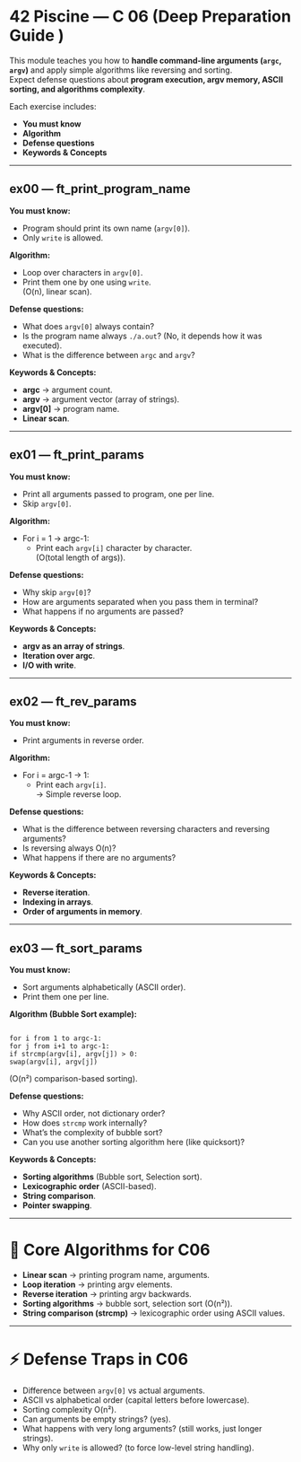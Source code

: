 # 42 Piscine — C 06 (Deep Preparation Guide )

This module teaches you how to **handle command-line arguments (`argc`, `argv`)** and apply simple algorithms like reversing and sorting.  
Expect defense questions about **program execution, argv memory, ASCII sorting, and algorithms complexity**.  

Each exercise includes:  
- **You must know**  
- **Algorithm**  
- **Defense questions**  
- **Keywords & Concepts**  

---

## ex00 — ft_print_program_name
**You must know:**
- Program should print its own name (`argv[0]`).  
- Only `write` is allowed.  

**Algorithm:**  
- Loop over characters in `argv[0]`.  
- Print them one by one using `write`.  
(O(n), linear scan).  

**Defense questions:**
- What does `argv[0]` always contain?  
- Is the program name always `./a.out`? (No, it depends how it was executed).  
- What is the difference between `argc` and `argv`?  

**Keywords & Concepts:**
- **argc** → argument count.  
- **argv** → argument vector (array of strings).  
- **argv[0]** → program name.  
- **Linear scan**.  

---

## ex01 — ft_print_params
**You must know:**
- Print all arguments passed to program, one per line.  
- Skip `argv[0]`.  

**Algorithm:**  
- For i = 1 → argc-1:  
  - Print each `argv[i]` character by character.  
(O(total length of args)).  

**Defense questions:**
- Why skip `argv[0]`?  
- How are arguments separated when you pass them in terminal?  
- What happens if no arguments are passed?  

**Keywords & Concepts:**
- **argv as an array of strings**.  
- **Iteration over argc**.  
- **I/O with write**.  

---

## ex02 — ft_rev_params
**You must know:**
- Print arguments in reverse order.  

**Algorithm:**  
- For i = argc-1 → 1:  
  - Print each `argv[i]`.  
→ Simple reverse loop.  

**Defense questions:**
- What is the difference between reversing characters and reversing arguments?  
- Is reversing always O(n)?  
- What happens if there are no arguments?  

**Keywords & Concepts:**
- **Reverse iteration**.  
- **Indexing in arrays**.  
- **Order of arguments in memory**.  

---

## ex03 — ft_sort_params
**You must know:**
- Sort arguments alphabetically (ASCII order).  
- Print them one per line.  

**Algorithm (Bubble Sort example):**  
```

for i from 1 to argc-1:
for j from i+1 to argc-1:
if strcmp(argv[i], argv[j]) > 0:
swap(argv[i], argv[j])

```
(O(n²) comparison-based sorting).  

**Defense questions:**
- Why ASCII order, not dictionary order?  
- How does `strcmp` work internally?  
- What’s the complexity of bubble sort?  
- Can you use another sorting algorithm here (like quicksort)?  

**Keywords & Concepts:**
- **Sorting algorithms** (Bubble sort, Selection sort).  
- **Lexicographic order** (ASCII-based).  
- **String comparison**.  
- **Pointer swapping**.  

---

# 🧰 Core Algorithms for C06
- **Linear scan** → printing program name, arguments.  
- **Loop iteration** → printing argv elements.  
- **Reverse iteration** → printing argv backwards.  
- **Sorting algorithms** → bubble sort, selection sort (O(n²)).  
- **String comparison (strcmp)** → lexicographic order using ASCII values.  

---

# ⚡ Defense Traps in C06
- Difference between `argv[0]` vs actual arguments.  
- ASCII vs alphabetical order (capital letters before lowercase).  
- Sorting complexity O(n²).  
- Can arguments be empty strings? (yes).  
- What happens with very long arguments? (still works, just longer strings).  
- Why only `write` is allowed? (to force low-level string handling).  